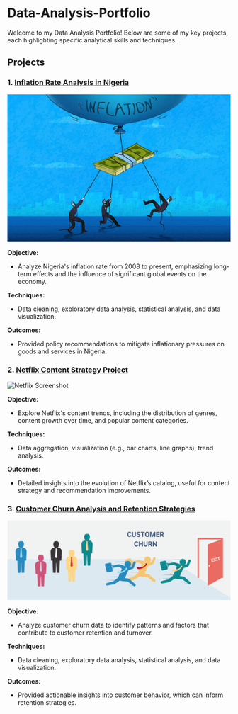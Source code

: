 # Data-Analysis-Portfolio
Welcome to my Data Analysis Portfolio! Below are some of my key projects, each highlighting specific analytical skills and techniques.

## Projects
### 1. [Inflation Rate Analysis in Nigeria](https://github.com/KENE508/Inflation-rate-analysis-in-Nigeria)
![Inflation rate screenshot](https://github.com/KENE508/Inflation-rate-analysis-in-Nigeria/blob/main/Inflation%20Rate.jpg)

**Objective:** 
 - Analyze Nigeria's inflation rate from 2008 to present, emphasizing long-term effects and the influence of significant global events on the economy.

**Techniques:** 
 - Data cleaning, exploratory data analysis, statistical analysis, and data visualization.

**Outcomes:**
 - Provided policy recommendations to mitigate inflationary pressures on goods and services in Nigeria.



### 2. [Netflix Content Strategy Project](https://github.com/KENE508/Netflix-Content-Strategy-Project)
![Netflix Screenshot](https://github.com/KENE508/Netflix-Content-Strategy-Project/blob/main/Netflix%20image.jpg)

**Objective:**
 - Explore Netflix's content trends, including the distribution of genres, content growth over time, and popular content categories.

**Techniques:**
 - Data aggregation, visualization (e.g., bar charts, line graphs), trend analysis.

**Outcomes:**
 - Detailed insights into the evolution of Netflix’s catalog, useful for content strategy and recommendation improvements.


### 3. [Customer Churn Analysis and Retention Strategies](https://github.com/KENE508/Customer-Churn-Analysis-and-Retention-Strategies)
![Customer churn screenshot](https://github.com/KENE508/Customer-Churn-Analysis-and-Retention-Strategies/blob/main/Customer%20churn%20image.png)

**Objective:**
 - Analyze customer churn data to identify patterns and factors that contribute to customer retention and turnover.

**Techniques:**
 - Data cleaning, exploratory data analysis, statistical analysis, and data visualization.

**Outcomes:**
 -  Provided actionable insights into customer behavior, which can inform retention strategies.


